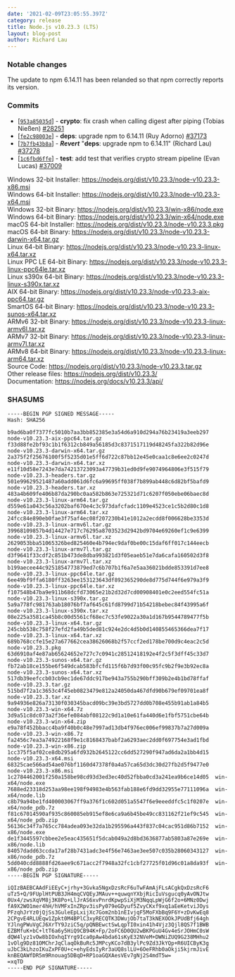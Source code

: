```yaml
---
date: '2021-02-09T23:05:55.397Z'
category: release
title: Node.js v10.23.3 (LTS)
layout: blog-post
author: Richard Lau
---
```


### Notable changes

The update to npm 6.14.11 has been relanded so that npm correctly reports its version.

### Commits

- \[[`953a85035d`](https://github.com/nodejs/node/commit/953a85035d)] - **crypto**: fix crash when calling digest after piping (Tobias Nießen) [#28251](https://github.com/nodejs/node/pull/28251)
- \[[`fe2c98003e`](https://github.com/nodejs/node/commit/fe2c98003e)] - **deps**: upgrade npm to 6.14.11 (Ruy Adorno) [#37173](https://github.com/nodejs/node/pull/37173)
- \[[`7b7fb43b8a`](https://github.com/nodejs/node/commit/7b7fb43b8a)] - **_Revert_** "**deps**: upgrade npm to 6.14.11" (Richard Lau) [#37278](https://github.com/nodejs/node/pull/37278)
- \[[`1c6fbd6ffe`](https://github.com/nodejs/node/commit/1c6fbd6ffe)] - **test**: add test that verifies crypto stream pipeline (Evan Lucas) [#37009](https://github.com/nodejs/node/pull/37009)

Windows 32-bit Installer: https://nodejs.org/dist/v10.23.3/node-v10.23.3-x86.msi \
Windows 64-bit Installer: https://nodejs.org/dist/v10.23.3/node-v10.23.3-x64.msi \
Windows 32-bit Binary: https://nodejs.org/dist/v10.23.3/win-x86/node.exe \
Windows 64-bit Binary: https://nodejs.org/dist/v10.23.3/win-x64/node.exe \
macOS 64-bit Installer: https://nodejs.org/dist/v10.23.3/node-v10.23.3.pkg \
macOS 64-bit Binary: https://nodejs.org/dist/v10.23.3/node-v10.23.3-darwin-x64.tar.gz \
Linux 64-bit Binary: https://nodejs.org/dist/v10.23.3/node-v10.23.3-linux-x64.tar.xz \
Linux PPC LE 64-bit Binary: https://nodejs.org/dist/v10.23.3/node-v10.23.3-linux-ppc64le.tar.xz \
Linux s390x 64-bit Binary: https://nodejs.org/dist/v10.23.3/node-v10.23.3-linux-s390x.tar.xz \
AIX 64-bit Binary: https://nodejs.org/dist/v10.23.3/node-v10.23.3-aix-ppc64.tar.gz \
SmartOS 64-bit Binary: https://nodejs.org/dist/v10.23.3/node-v10.23.3-sunos-x64.tar.xz \
ARMv6 32-bit Binary: https://nodejs.org/dist/v10.23.3/node-v10.23.3-linux-armv6l.tar.xz \
ARMv7 32-bit Binary: https://nodejs.org/dist/v10.23.3/node-v10.23.3-linux-armv7l.tar.xz \
ARMv8 64-bit Binary: https://nodejs.org/dist/v10.23.3/node-v10.23.3-linux-arm64.tar.xz \
Source Code: https://nodejs.org/dist/v10.23.3/node-v10.23.3.tar.gz \
Other release files: https://nodejs.org/dist/v10.23.3/ \
Documentation: https://nodejs.org/docs/v10.23.3/api/

### SHASUMS

```
-----BEGIN PGP SIGNED MESSAGE-----
Hash: SHA256

b9ad6ba0f7377fc5010b7aa3bb852385e3a54d6a910d294a76b23419a3eeb297  node-v10.23.3-aix-ppc64.tar.gz
f33d88fe2bf93c1b1f6312cb849a56185d3c8371517119d48245fa322b82d96e  node-v10.23.3-darwin-x64.tar.gz
2a375f2f25676100f5f5235d01e5ff6d722c87bb12e45e0caa1c8e6ee2c0247d  node-v10.23.3-darwin-x64.tar.xz
e11f10d58e7243e7da74213723093a47739b31ed0d9fe9074964806e3f515f79  node-v10.23.3-headers.tar.gz
501e99629521487a60add061d6fc6a99695ff038f7b899ab448c6d82bf5bafd9  node-v10.23.3-headers.tar.xz
483a4b609fe406b87da290bc0aa582b863e725321d71c6207f050ebe06baec8d  node-v10.23.3-linux-arm64.tar.gz
d559e61a043c56a3202baf670e4c3c973dafcfadc1109e4523ce1c5b2d80c1d8  node-v10.23.3-linux-arm64.tar.xz
24fcc84e890eb0fae3f75af4ec08f207230b41e1012a2ecdd8f006628be3353d  node-v10.23.3-linux-armv6l.tar.gz
39968109857b4d14427e717c76295a8703523d2942bd9704e69260ef1c9e6399  node-v10.23.3-linux-armv6l.tar.xz
2629053bba51065326bed825460e4b794ec9daf0be00c15daf6ff017c144eecb  node-v10.23.3-linux-armv7l.tar.gz
d3f9641f33cdf2c851b473de8dba993821d3f05eaeb51e7da6cafa160502d3f8  node-v10.23.3-linux-armv7l.tar.xz
b199aecee44c9251854773879ed7c6b707b1f6a7e5aa36021bdde853391d7ee8  node-v10.23.3-linux-ppc64le.tar.gz
6ee49bf9ffa6180ff3263ee153123643df892365290de8d775d744f6e979a3f9  node-v10.23.3-linux-ppc64le.tar.xz
f107548b47ba9e911b68dcfd73065e21b2d32d7cd00908401e0c2eed554fc51a  node-v10.23.3-linux-s390x.tar.gz
5a9a778fc981763ab18076bf7af645c61fd8799d71b54218bebec84f43995a6f  node-v10.23.3-linux-s390x.tar.xz
08e225a3581ca45b8c00d5561cf68ec7c53fe9022a30a1d167b9544789477f5b  node-v10.23.3-linux-x64.tar.gz
245cbb538c758f27efd2fa49b5ded81c924e2dc4d5b0d140855465366dea7f17  node-v10.23.3-linux-x64.tar.xz
689b768ccfe15e27a677662cea38626068b2f57ccf2ed178be700d9c4eac2c5d  node-v10.23.3.pkg
63d6910af4e87ab65624652e727c7c0941c28512418192e4f2c5f3dff45c33d7  node-v10.23.3-sunos-x64.tar.gz
fb72ab18ce155be6f549dcab583bfcfd115f6b7d93f00c95fc9b2f9e3b92ec8a  node-v10.23.3-sunos-x64.tar.xz
517db39eefccb03cb9ec1de67ddc917be943a755b290bff309b2e4b1bd78ffaf  node-v10.23.3.tar.gz
515bd7f2a1c3653c4f45eb0823479e812a24050da467dfd90b679ef09701ea8f  node-v10.23.3.tar.xz
9a94936e826a73130f030345bacd09bc39e3bd5727dd0b708e455b91ab1a84b5  node-v10.23.3-win-x64.7z
3d9a51c8dc073a2f36efe084abf08122c9d1a10e61fa440d6e1fbf5751cbe64b  node-v10.23.3-win-x64.zip
e9a78f452bbacc4ba9f40b0c48e7997ad13db4f976ec006ef99837b7a27d009a  node-v10.23.3-win-x86.7z
fa2456c7ea3a74922168f9e1c8168437babf2a6293aec2dd0f697754e3ad1fbd  node-v10.23.3-win-x86.zip
1cc375f5af02ce8db295a6fd932b2645122cc6dd527290f947ad6da2a1bb4d15  node-v10.23.3-x64.msi
68325cae566ad54ae076bf1160d47378f0a4a57ca65d3dc30d27fb2d5f9477e0  node-v10.23.3-x86.msi
1c2784462001f250a158be98cd93d3ed3ec40d52fbba0cd3a241ea9b6ce14d05  win-x64/node.exe
7688ed23318d253aa98ee198f94983e4b563fab188e6fd9dd32955e77111096a  win-x64/node.lib
c8b79a94be1fd400003067ff9a376f1c602d051a5547f6e9eeeddfc5c1f0207e  win-x64/node_pdb.7z
f81c67014590af935c860085eb915ef8e6ca9a6b45be49cc831162f21ef9c545  win-x64/node_pdb.zip
56136c34f7a765cc784adea093e32da1b295596a443f837c04cac951d86b7152  win-x86/node.exe
de1f3445597cbbee2e5eac435651f5dcab049a2d8bd3636877ab5803a87e269e  win-x86/node.lib
84057dadd63ccda17af28b7431adc3e4f56e7463ae3ee507c035b28060343127  win-x86/node_pdb.7z
5dd040cdd8888fd26aee9c671acc2f7948a32fc1cbf27725f01d96c01a8da93f  win-x86/node_pdb.zip
-----BEGIN PGP SIGNATURE-----

iQIzBAEBCAAdFiEEyC+jrhy+3Gvka5NgxDzsRcF6uTwFAmAjFLsACgkQxDzsRcF6
uTz5+Q/9FUplHtPUB3JH4mqCVQEyJMAuv++quwqnYXbjRicIuVsgucq0yAvONJtw
0Ux4/zwsXqVM8j3K8Po+LlJrAS6xvPnrdKpwpSiXjM3NqqLpWjG6f2o+6MNz0Dwj
fA9X2WO1mer4hH/hVMFxInZRpv3isPy079eGDyuf5ZvyCKxf9xq1aEeKetviJOys
PFzqhJrYz0jQjSs3GuleEpLxijXc7Gom2nb1nEIvjqF5MoFXbBq9F6Y+zDvKwEq8
2CPgvE4RLUEqw1Zpkt0M4BPlC3xyRECQTK3DWujOb7taT3kNEXOOkJPUdBfj64gh
YJlngPWuVgCJ6XrTY9JziC5q/pQNBEwctSwLqpTI0xin41h4Vjz3Qjl8QS7f1BWB
EZBMfuK+bC+ltT6a6y5HiQ9CB94K+Fp/2oFC6D0QU2wBKPGuU4Gv4eSrJOHmC0sW
dQW4lyz1vOw8bIOxhqIYrg9Ica0pAw4bda61sKyE32NVeM+DWNiZUQ9G238MHhu2
1vOlg9Dz81OMChrJqClaqOkBuRc5JMPcyKCo7dB3ylPc9Zd3JkYQp+R6UICByK3g
uJbC3kLhzoIKuZxPF0U+c+ehyEdsIyRr3aUQ8slLU+6OeFRhb0aOkji5kjrmJivE
knBEQAWfDR5m9Rnouag5DBqD+RP1oaGQXAesVEv7gNj2S4mdT5w=
=xqTD
-----END PGP SIGNATURE-----

```

